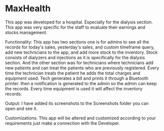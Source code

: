 # MaxHealth
This app was developed for a hospital. Especially for the dialysis section. This app was very specific for the staff to evaluate their earnings and stocks management.

Functionality:
This app has two sections one is for admins to see all the records for today's sales, yesterday's sales, and custom timeframe query, add new technicians to the app, and add more stock to the inventory. Stock consists of dialyzers and injections as it is specifically for the dialysis section.
And the other section was for technicians where technicians add new patients and can treat the patients who are previously registered. Every time the technician treats the patient he adds the total charges and equipment used. Tech generates a bill and prints it through a Bluetooth printer. then a notification is generated to the admin so the admin can keep the records.
Every time equipment is used it will affect the inventory records.

Output:
I have added its screenshots to the Screenshots folder you can open and see it.

Customizations:
This app will be altered and customized according to your requirements just make a connection with the Developer.
